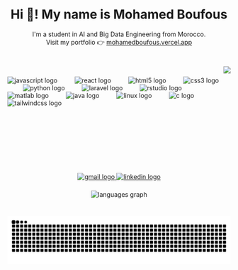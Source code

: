 <h1 align="center">Hi 👋! My name is Mohamed Boufous</h1>

<p align="center">
  I'm a student in AI and Big Data Engineering from Morocco.<br>
  Visit my portfolio 👉 <a href="https://mohamedboufous.vercel.app/" target="_blank" rel="noopener noreferrer">mohamedboufous.vercel.app</a>
</p>





###

<br clear="both">

<img align="right" height="206" src="https://media0.giphy.com/media/v1.Y2lkPTc5MGI3NjExZmlscDkyOTE1MmJqaHFlNWJ0YnZuanJnNnEybGdodW9ka3FqZGpqZyZlcD12MV9pbnRlcm5hbF9naWZfYnlfaWQmY3Q9Zw/KGd6ns7MR1gPCRT52z/giphy.gif"  />

###

<div align="left">
  <img src="https://cdn.jsdelivr.net/gh/devicons/devicon/icons/javascript/javascript-original.svg" height="62" alt="javascript logo"  />
  <img width="31" />
  <img src="https://cdn.jsdelivr.net/gh/devicons/devicon/icons/react/react-original.svg" height="62" alt="react logo"  />
  <img width="31" />
  <img src="https://cdn.jsdelivr.net/gh/devicons/devicon/icons/html5/html5-original.svg" height="62" alt="html5 logo"  />
  <img width="31" />
  <img src="https://cdn.jsdelivr.net/gh/devicons/devicon/icons/css3/css3-original.svg" height="62" alt="css3 logo"  />
  <img width="31" />
  <img src="https://cdn.jsdelivr.net/gh/devicons/devicon/icons/python/python-original.svg" height="62" alt="python logo"  />
  <img width="31" />
  <img src="https://cdn.jsdelivr.net/gh/devicons/devicon/icons/laravel/laravel-original.svg" height="62" alt="laravel logo"  />
  <img width="31" />
  <img src="https://cdn.jsdelivr.net/gh/devicons/devicon/icons/rstudio/rstudio-original.svg" height="62" alt="rstudio logo"  />
  <img width="31" />
  <img src="https://cdn.jsdelivr.net/gh/devicons/devicon/icons/matlab/matlab-original.svg" height="62" alt="matlab logo"  />
  <img width="31" />
  <img src="https://cdn.jsdelivr.net/gh/devicons/devicon/icons/java/java-original.svg" height="62" alt="java logo"  />
  <img width="31" />
  <img src="https://cdn.jsdelivr.net/gh/devicons/devicon/icons/linux/linux-original.svg" height="62" alt="linux logo"  />
  <img width="31" />
  <img src="https://cdn.jsdelivr.net/gh/devicons/devicon/icons/c/c-original.svg" height="62" alt="c logo"  />
  <img width="31" />
  <img src="https://cdn.jsdelivr.net/gh/devicons/devicon/icons/tailwindcss/tailwindcss-original-wordmark.svg" height="62" alt="tailwindcss logo"  />
</div>

###

<br clear="both">
<br>
<br>

<div align="center">
  <a href="mailto:mohamedboufous119@gmail.com" target="_blank">
  <img src="https://raw.githubusercontent.com/maurodesouza/profile-readme-generator/master/src/assets/icons/social/gmail/default.svg" width="96" height="44" alt="gmail logo" />
</a>

  <a href="https://www.linkedin.com/in/mohamed-boufous-529aa026a/" target="_blank">
    <img src="https://raw.githubusercontent.com/maurodesouza/profile-readme-generator/master/src/assets/icons/social/linkedin/default.svg" width="96" height="44" alt="linkedin logo"  />
  </a>
</div>

###

<div align="center">
  <img src="https://github-readme-stats.vercel.app/api/top-langs?username=Mohamed-boufous&locale=en&hide_title=false&layout=compact&card_width=320&langs_count=5&theme=dracula&hide_border=false&order=2" height="150" alt="languages graph"  />
</div>

###

<br clear="both">

<img src="https://raw.githubusercontent.com/Mohamed-boufous/Mohamed-boufous/output/snake.svg" alt="Snake animation" />

###
